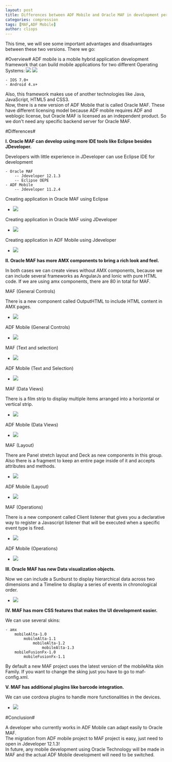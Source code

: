 ```yaml
---
layout: post
title: Differences between ADF Mobile and Oracle MAF in development perspective
categories: compression
tags: [MAF,ADF Mobile]
author: cliops
---
```

This time, we will see some important advantages and disadvantages between these two versions. 
There we go:

#Overview#
ADF mobile is a mobile hybrid application development framework that can build mobile applications for two different Operating Systems: ![](/images/2015-09-21-differences-maf-and-adf-mobile/ios.JPG) ![](/images/2015-09-21-differences-maf-and-adf-mobile/android.JPG)    

	- IOS 7.0+ 
	- Android 4.x+ 

Also, this framework makes use of another technologies like Java, JavaScript, HTML5 and CSS3.    
Now, there is a new version of ADF Mobile that is called Oracle MAF. These have different licensing model because ADF mobile requires ADF and weblogic license, but Oracle MAF is licensed as an independent product. So we don't need any specific backend server for Oracle MAF.    

#Differences#

**I. Oracle MAF can develop using more IDE tools like Eclipse besides JDeveloper.**    

Developers with little experience in JDeveloper can use Eclipse IDE for development

	- Oracle MAF 
		-- Jdeveloper 12.1.3      
		-- Eclipse OEPE       
	- ADF Mobile 
		-- Jdeveloper 11.2.4    
		

Creating application in Oracle MAF using Eclipse   

- ![](/images/2015-09-21-differences-maf-and-adf-mobile/createMAFApplicationEclipse.JPG) 
		
Creating application in Oracle MAF using JDeveloper

- ![](/images/2015-09-21-differences-maf-and-adf-mobile/createMAFApplication.JPG) 

Creating application in ADF Mobile using Jdeveloper

- ![](/images/2015-09-21-differences-maf-and-adf-mobile/createADFMobileApplication.JPG) 


**II. Oracle MAF has more AMX components to bring a rich look and feel.**  

In both cases we can create views without AMX components, because we can include several frameworks as AngularJs and Ionic with pure HTML code.
If we are using amx components, there are 80 in total for MAF.

MAF (General Controls)  

There is a new component called OutputHTML to include HTML content in AMX pages.  

- ![](/images/2015-09-21-differences-maf-and-adf-mobile/amxGeneralControlsMAF.JPG) 

ADF Mobile (General Controls)   

- ![](/images/2015-09-21-differences-maf-and-adf-mobile/amxGeneralControlsADFMobile.JPG) 

MAF (Text and selection)  

- ![](/images/2015-09-21-differences-maf-and-adf-mobile/amxTextAndSelectionMAF.JPG) 

ADF Mobile (Text and Selection)   

- ![](/images/2015-09-21-differences-maf-and-adf-mobile/amxTextAndSelectionADFMobile.JPG) 

MAF (Data Views)  

There is a film strip to display multiple items arranged into a horizontal or vertical strip.   

- ![](/images/2015-09-21-differences-maf-and-adf-mobile/amxDataViewsMAF.JPG) 

ADF Mobile (Data Views)   

- ![](/images/2015-09-21-differences-maf-and-adf-mobile/amxDataViewsADFMobile.JPG) 

MAF (Layout)  

There are Panel stretch layout and Deck as new components in this group.   
Also there is a fragment to keep an entire page inside of it and accepts attributes and methods.

- ![](/images/2015-09-21-differences-maf-and-adf-mobile/amxLayoutMAF.JPG) 

ADF Mobile (Layout)   

- ![](/images/2015-09-21-differences-maf-and-adf-mobile/amxLayoutADFMobile.JPG) 

MAF (Operations)  

There is a new component called Client listener that gives you a declarative way to register a Javascript listener that will be executed when a specific event type is fired.

- ![](/images/2015-09-21-differences-maf-and-adf-mobile/amxOperationsMAF.JPG) 

ADF Mobile (Operations)   

- ![](/images/2015-09-21-differences-maf-and-adf-mobile/amxOperationsADFMobile.JPG) 


**III. Oracle MAF has new Data visualization objects.**  

Now we can include a Sunburst to display hierarchical data across two dimensions and a Timeline to display a series of events in chronological order. 

- ![](/images/2015-09-21-differences-maf-and-adf-mobile/amxDVTMAF.JPG) 

**IV. MAF has more CSS features that makes the UI development easier.**  

We can use several skins:

	- amx  
		mobileAlta-1.0  
			mobileAlta-1.1   
				mobileAlta-1.2  
					mobileAlta-1.3  
		mobileFusionFx-1.0  
			mobileFusionFx-1.1  
			
By default a new MAF project uses the latest version of the mobileAlta skin Family. If you want to change the sking just you have to go to maf-config.xml.   


**V. MAF has additional plugins like barcode integration.**  

We can use cordova plugins to handle more functionalities in the devices.

- ![](/images/2015-09-21-differences-maf-and-adf-mobile/barCode.JPG) 

#Conclusion#

A developer who currently works in ADF Mobile can adapt easily to Oracle MAF.   
The migration from ADF mobile project to MAF project is easy, just need to open in Jdeveloper 12.1.3!   
In future, any mobile development using Oracle Technology will be made in MAF and the actual ADF Mobile development will need to be switched.  


  
